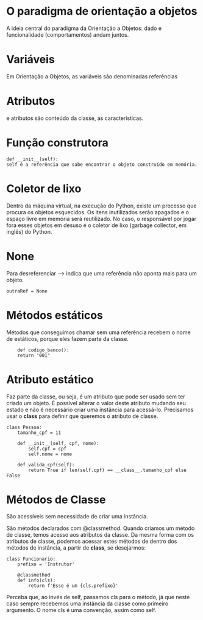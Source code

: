 # O paradigma de orientação a objetos
A ideia central do paradigma da Orientação a Objetos: dado e funcionalidade (comportamentos) andam juntos.

# Variáveis
Em Orientação a Objetos, as variáveis são denominadas referências

# Atributos
 e atributos são conteúdo da classe, as características.

# Função construtora
```
def __init__(self):
self é a referência que sabe encontrar o objeto construído em memória. 
```
# Coletor de lixo
Dentro da máquina virtual, na execução do Python, existe um processo que procura os objetos esquecidos. Os itens inutilizados serão apagados e o espaço livre em memória será reutilizado. No caso, o responsável por jogar fora esses objetos em desuso é o coletor de lixo (garbage collector, em inglês) do Python.

# None
Para desreferenciar --> indica que uma referência não aponta mais para um objeto.
```
outraRef = None
```

# Métodos estáticos
Métodos que conseguimos chamar sem uma referência recebem o nome de estáticos, porque eles fazem parte da classe.
``` @staticmethod
    def codigo_banco():
    return "001"
```

# Atributo estático
Faz parte da classe, ou seja, é um atributo que pode ser usado sem ter criado um objeto. É possível alterar o valor deste atributo mudando seu estado e não é necessário criar uma instância para acessá-lo. Precisamos usar o __class__ para definir que queremos o atributo de classe. 
```
class Pessoa:
    tamanho_cpf = 11

    def __init__(self, cpf, nome):
        self.cpf = cpf
        self.nome = nome

    def valida_cpf(self):
        return True if len(self.cpf) == __class__.tamanho_cpf else False
```

# Métodos de Classe
São acessíveis sem necessidade de criar uma instância.

São métodos declarados com @classmethod. Quando criamos um método de classe, temos acesso aos atributos da classe. Da mesma forma com os atributos de classe, podemos acessar estes métodos de dentro dos métodos de instância, a partir de __class__, se desejarmos:

```
class Funcionario:
    prefixo = 'Instrutor'

    @classmethod
    def info(cls):
        return f'Esse é um {cls.prefixo}'
```
Perceba que, ao invés de self, passamos cls para o método, já que neste caso sempre recebemos uma instância da classe como primeiro argumento. O nome cls é uma convenção, assim como self.